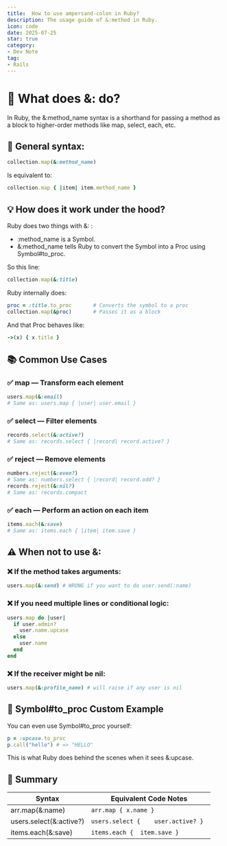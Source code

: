 ```yaml
---
title:  How to use ampersand-colon in Ruby?
description: The usage guide of &:method in Ruby.
icon: code
date: 2025-07-25
star: true
category:
- Dev Note
tag:
- Rails
---
```


# :wrench: What does &: do?
In Ruby, the &:method_name syntax is a shorthand for passing a method as a block to higher-order methods like map, select, each, etc.

## :book: General syntax:

```ruby
collection.map(&:method_name)
```

Is equivalent to:

```ruby
collection.map { |item| item.method_name }
```

## :bulb: How does it work under the hood?

Ruby does two things with &: :

- :method_name is a Symbol.
- &:method_name tells Ruby to convert the Symbol into a Proc using Symbol#to_proc.

So this line:

```ruby
collection.map(&:title)
```

Ruby internally does:

```ruby
proc = :title.to_proc       # Converts the symbol to a proc
collection.map(&proc)       # Passes it as a block
```

And that Proc behaves like:

```ruby
->(x) { x.title }
```

## :books: Common Use Cases

### :white_check_mark: map — Transform each element

```ruby
users.map(&:email)
# Same as: users.map { |user| user.email }
```

### :white_check_mark: select — Filter elements

```ruby
records.select(&:active?)
# Same as: records.select { |record| record.active? }
```

### :white_check_mark: reject — Remove elements

```ruby
numbers.reject(&:even?)
# Same as: numbers.select { |record| record.odd? }
records.reject(&:nil?)
# Same as: records.compact
```

### :white_check_mark: each — Perform an action on each item

```ruby
items.each(&:save)
# Same as: items.each { |item| item.save }

```

## :warning: When not to use &:

### :x: If the method takes arguments:

```ruby
users.map(&:send) # WRONG if you want to do user.send(:name)
```

### :x: If you need multiple lines or conditional logic:

```ruby
users.map do |user|
  if user.admin?
    user.name.upcase
  else
    user.name
  end
end
```

### :x: If the receiver might be nil:

```ruby
users.map(&:profile_name) # will raise if any user is nil
```

## :brain: Symbol#to_proc Custom Example

You can even use Symbol#to_proc yourself:

```ruby
p = :upcase.to_proc
p.call("hello") # => "HELLO"
```

This is what Ruby does behind the scenes when it sees &:upcase.

## :pushpin: Summary


| Syntax                   | Equivalent Code	Notes             |
|--------------------------|------------------------------------|
| arr.map(&:name)          | `arr.map {	x.name } `              |
| users.select(&:active?)  | `users.select {	user.active? } `  |
| items.each(&:save)       | `items.each {	item.save }`        |
	
	
	